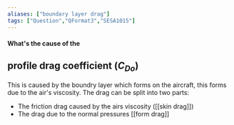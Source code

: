 ```yaml
---
aliases: ["boundary layer drag"]
tags: ["Question","QFormat3","SESA1015"]
---
```


#### What's the cause of the
## profile drag coefficient ($C_{Do}$)
This is caused by the boundry layer which forms on the aircraft, this forms due to the air's viscosity. The drag can be split into two parts:
- The friction drag caused by the airs viscosity ([[skin drag]])
- The drag due to the normal pressures [[form drag]]